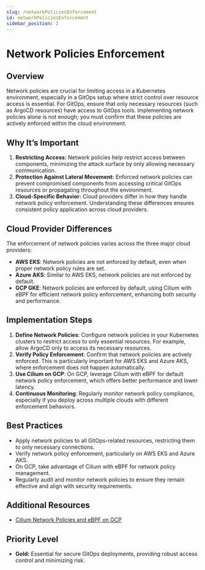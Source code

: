 ```yaml
---
slug: /networkPoliciesEnforcement
id: networkPoliciesEnforcement
sidebar_position: 2
---
```


# Network Policies Enforcement

## Overview

Network policies are crucial for limiting access in a Kubernetes environment, especially in a GitOps setup where strict control over resource access is essential. For GitOps, ensure that only necessary resources (such as ArgoCD resources) have access to GitOps tools. Implementing network policies alone is not enough; you must confirm that these policies are actively enforced within the cloud environment.

## Why It’s Important

1. **Restricting Access:** Network policies help restrict access between components, minimizing the attack surface by only allowing necessary communication.
2. **Protection Against Lateral Movement:** Enforced network policies can prevent compromised components from accessing critical GitOps resources or propagating throughout the environment.
3. **Cloud-Specific Behavior:** Cloud providers differ in how they handle network policy enforcement. Understanding these differences ensures consistent policy application across cloud providers.

## Cloud Provider Differences

The enforcement of network policies varies across the three major cloud providers:

- **AWS EKS**: Network policies are not enforced by default, even when proper network policy rules are set.
- **Azure AKS**: Similar to AWS EKS, network policies are not enforced by default.
- **GCP GKE**: Network policies are enforced by default, using Cilium with eBPF for efficient network policy enforcement, enhancing both security and performance.

## Implementation Steps

1. **Define Network Policies**: Configure network policies in your Kubernetes clusters to restrict access to only essential resources. For example, allow ArgoCD only to access its necessary resources.
2. **Verify Policy Enforcement**: Confirm that network policies are actively enforced. This is particularly important for AWS EKS and Azure AKS, where enforcement does not happen automatically.
3. **Use Cilium on GCP**: On GCP, leverage Cilium with eBPF for default network policy enforcement, which offers better performance and lower latency.
4. **Continuous Monitoring**: Regularly monitor network policy compliance, especially if you deploy across multiple clouds with different enforcement behaviors.

## Best Practices

- Apply network policies to all GitOps-related resources, restricting them to only necessary connections.
- Verify network policy enforcement, particularly on AWS EKS and Azure AKS.
- On GCP, take advantage of Cilium with eBPF for network policy management.
- Regularly audit and monitor network policies to ensure they remain effective and align with security requirements.

## Additional Resources

- [Cilium Network Policies and eBPF on GCP](https://cloud.google.com/kubernetes-engine/docs/concepts/dataplane-v2)

## Priority Level

- **Gold:** Essential for secure GitOps deployments, providing robust access control and minimizing risk.